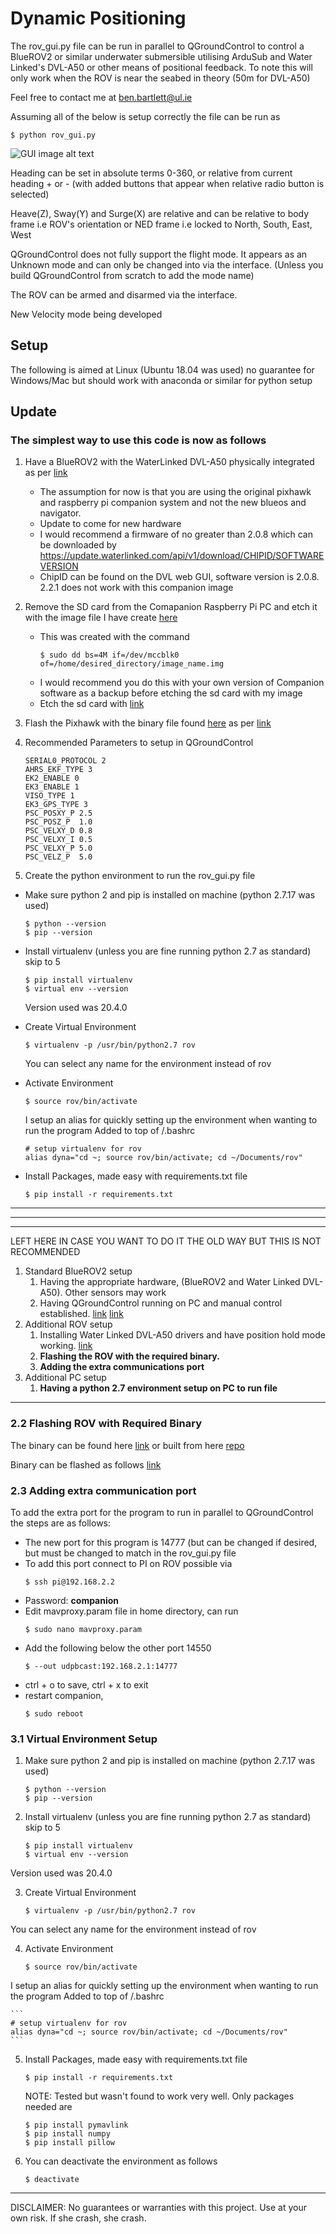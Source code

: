 # Dynamic Positioning

The rov_gui.py file can be run in parallel to QGroundControl to control a BlueROV2 or similar underwater submersible utilising ArduSub and Water Linked's DVL-A50 or other means of positional feedback. To note this will only work when the ROV is near the seabed in theory (50m for DVL-A50)

Feel free to contact me at ben.bartlett@ul.ie 

Assuming all of the below is setup correctly the file can be run as
```
$ python rov_gui.py
```

![GUI image alt text](/gui_pics/GUI.png)

Heading can be set in absolute terms 0-360, or relative from current heading + or - (with added buttons that appear when relative radio button is selected)

Heave(Z), Sway(Y) and Surge(X) are relative and can be relative to body frame i.e ROV's orientation or NED frame i.e locked to North, South, East, West

QGroundControl does not fully support the flight mode. It appears as an Unknown mode and can only be changed into via the interface. (Unless you build QGroundControl from scratch to add the mode name)

The ROV can be armed and disarmed via the interface.

New Velocity mode being developed

## Setup

The following is aimed at Linux (Ubuntu 18.04 was used) no guarantee for Windows/Mac but should work with anaconda or similar for python setup 


## Update
### The simplest way to use this code is now as follows

1. Have a BlueROV2 with the WaterLinked DVL-A50 physically integrated as per [link](https://waterlinked.github.io/dvl/bluerov-integration/)
   * The assumption for now is that you are using the original pixhawk and raspberry pi companion system and not the new blueos and navigator.
   * Update to come for new hardware
   * I would recommend a firmware of no greater than 2.0.8 which can be downloaded by https://update.waterlinked.com/api/v1/download/CHIPID/SOFTWAREVERSION
   * ChipID can be found on the DVL web GUI, software version is 2.0.8. 2.2.1 does not work with this companion image
   
2. Remove the SD card from the Comapanion Raspberry Pi PC and etch it with the image file I have create [here]()
    * This was created with the command 
       ```
       $ sudo dd bs=4M if=/dev/mccblk0 of=/home/desired_directory/image_name.img
       ```
    * I would recommend you do this with your own version of Companion software as a backup before etching the sd card with my image
    * Etch the sd card with [link](https://www.balena.io/etcher/)
    
3. Flash the Pixhawk with the binary file found [here](https://github.com/Ben-Bartlett/ArduSub_Dynamic_Positioning/blob/main/binary/ardusub.apj) as per [link](https://www.ardusub.com/developers/developers.html#flashing-via-web-interface)

4. Recommended Parameters to setup in QGroundControl

    ```
    SERIAL0_PROTOCOL 2
    AHRS_EKF_TYPE 3
    EK2_ENABLE 0
    EK3_ENABLE 1
    VISO_TYPE 1
    EK3_GPS_TYPE 3 
    PSC_POSXY_P 2.5
    PSC_POSZ_P  1.0
    PSC_VELXY_D 0.8
    PSC_VELXY_I 0.5
    PSC_VELXY_P 5.0
    PSC_VELZ_P  5.0
    ```

5. Create the python environment to run the rov_gui.py file
    
  * Make sure python 2 and pip is installed on machine (python 2.7.17 was used)
     ```
     $ python --version
     $ pip --version
     ```
  * Install virtualenv (unless you are fine running python 2.7 as standard) skip to 5
     ```
     $ pip install virtualenv
     $ virtual env --version
     ```
     Version used was 20.4.0

   * Create Virtual Environment 
     ```
     $ virtualenv -p /usr/bin/python2.7 rov
     ```
     You can select any name for the environment instead of rov

   * Activate Environment 
     ```
     $ source rov/bin/activate
     ```
     I setup an alias for quickly setting up the environment when wanting to run the program
     Added to top of /.bashrc
 
        ```
        # setup virtualenv for rov
        alias dyna="cd ~; source rov/bin/activate; cd ~/Documents/rov"
        ```
    
   * Install Packages, made easy with requirements.txt file
     ```
     $ pip install -r requirements.txt
     ```




______
________
______










LEFT HERE IN CASE YOU WANT TO DO IT THE OLD WAY BUT THIS IS NOT RECOMMENDED


1. Standard BlueROV2 setup
   1. Having the appropriate hardware, (BlueROV2 and Water Linked DVL-A50). Other sensors may work
   2. Having QGroundControl running on PC and manual control established. [link](https://www.ardusub.com/reference/qgc-configuration.html) [link](https://bluerobotics.com/learn/bluerov2-software-setup/)
2. Additional ROV setup
   1. Installing Water Linked DVL-A50 drivers and have position hold mode working. [link](https://github.com/bluerobotics/companion/pull/355)
   3. **Flashing the ROV with the required binary.** 
   4. **Adding the extra communications port**
3. Additional PC setup
   1. **Having a python 2.7 environment setup on PC to run file**

___

### 2.2 Flashing ROV with Required Binary 

The binary can be found here [link](https://github.com/Ben-Bartlett/ArduSub_Dynamic_Positioning/blob/main/binary/ardusub.apj) or built from here [repo](https://github.com/Ben-Bartlett/ardupilot/tree/dvl_ben)

Binary can be flashed as follows [link](https://www.ardusub.com/developers/developers.html#flashing-via-web-interface)

### 2.3 Adding extra communication port

To add the extra port for the program to run in parallel to QGroundControl the steps are as follows:
* The new port for this program is 14777 (but can be changed if desired, but must be changed to match in the rov_gui.py file
* To add this port connect to PI on ROV possible via 
    ```
    $ ssh pi@192.168.2.2 
    ```
* Password: **companion**
* Edit mavproxy.param file in home directory, can run 
    ```
    $ sudo nano mavproxy.param
    ```
* Add the following below the other port 14550
    ```
    $ --out udpbcast:192.168.2.1:14777
    ```
* ctrl + o to save, ctrl + x to exit
* restart companion, 
    ```
    $ sudo reboot
    ```
    
### 3.1 Virtual Environment Setup

1. Make sure python 2 and pip is installed on machine (python 2.7.17 was used)
    ```
    $ python --version
    $ pip --version
    ```
2. Install virtualenv (unless you are fine running python 2.7 as standard) skip to 5
    ```
    $ pip install virtualenv
    $ virtual env --version
    ```
 Version used was 20.4.0

3. Create Virtual Environment 
    ```
    $ virtualenv -p /usr/bin/python2.7 rov
    ```
 You can select any name for the environment instead of rov

4. Activate Environment 
    ```
    $ source rov/bin/activate
    ```
 I setup an alias for quickly setting up the environment when wanting to run the program
 Added to top of /.bashrc
 
    ```
    # setup virtualenv for rov
    alias dyna="cd ~; source rov/bin/activate; cd ~/Documents/rov"
    ```
    
5. Install Packages, made easy with requirements.txt file
    ```
    $ pip install -r requirements.txt
    ```
   NOTE: Tested but wasn't found to work very well. Only packages needed are
    ```
    $ pip install pymavlink
    $ pip install numpy
    $ pip install pillow
    ```  
   
6. You can deactivate the environment as follows
    ```
    $ deactivate
    ```
___

DISCLAIMER: No guarantees or warranties with this project. Use at your own risk. If she crash, she crash.
